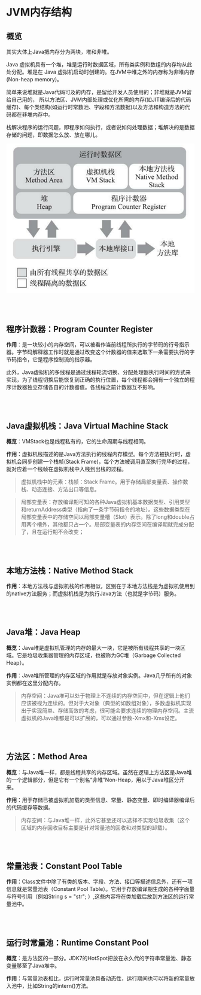 # JVM内存结构

## 概览

其实大体上Java把内存分为两块，堆和非堆。

Java 虚拟机具有一个堆，堆是运行时数据区域，所有类实例和数组的内存均从此处分配。堆是在 Java 虚拟机启动时创建的。在JVM中堆之外的内存称为非堆内存(Non-heap memory)。

简单来说堆就是Java代码可及的内存，是留给开发人员使用的；非堆就是JVM留给自己用的，
所以方法区、JVM内部处理或优化所需的内存(如JIT编译后的代码缓存)、每个类结构(如运行时常数池、字段和方法数据)以及方法和构造方法的代码都在非堆内存中。

栈解决程序的运行问题，即程序如何执行，或者说如何处理数据；堆解决的是数据存储的问题，即数据怎么放、放在哪儿。

![内存结构](../img/jvm_memory_structure.png)

<br><br>

## 程序计数器：Program Counter Register

**作用**：是一块较小的内存空间，可以被看作当前线程所执行的字节码的行号指示器。字节码解释器工作时就是通过改变这个计数器的值来选取下一条需要执行的字节码指令，它是程序控制流的指示器。

此外，Java虚拟机的多线程是通过线程轮流切换、分配处理器执行时间的方式来实现，为了线程切换后能恢复到正确的执行位置，每个线程都会拥有一个独立的程序计数器独立存储各自的计数器值。各线程之前计数器互不影响。

<br><br>

## Java虚拟机栈：Java Virtual Machine Stack

**概览**：VMStack也是线程私有的，它的生命周期与线程相同。

**作用**：虚拟机栈描述的是Java方法执行的线程内存模型。每个方法被执行时，虚拟机会同步创建一个栈帧(Stack Frame)，每个方法被调用直至执行完毕的过程，就对应着一个栈帧在虚拟机栈中入栈到出栈的过程。

>虚拟机栈中的元素：栈帧：Stack Frame。用于存储局部变量表、操作数栈、动态连接、方法出口等信息。

>局部变量表：存放编译期可知的各种Java虚拟机基本数据类型、引用类型和returnAddress类型（指向了一条字节码指令的地址）。这些数据类型在局部变量表中的存储空间以局部变量槽（Slot）表示。除了long和double占用两个槽外，其他都只占一个。局部变量表的内存空间在编译期就完成分配了，且在运行期不会改变；

<br><br>

## 本地方法栈：Native Method Stack
**作用**：本地方法栈与虚拟机栈的作用相似，区别在于本地方法栈是为虚拟机使用到的native方法服务；而虚拟机栈是为执行Java方法（也就是字节码）服务。

<br><br>

## Java堆：Java Heap

**概览**：Java堆是虚拟机管理的内存的最大一块，它是被所有线程共享的一块区域。它是垃圾收集器管理的内存区域，也被称为GC堆（Garbage Collected Heap）。

**作用**：Java堆所管理的内存区域的作用就是存放对象实例。Java几乎所有的对象实例都在这里分配内存。

>内存空间：Java堆可以处于物理上不连续的内存空间中，但在逻辑上他们应该被视为连续的。但对于大对象（典型的如数组对象），多数虚拟机实现出于实现简单、存储高效的考虑，很可能会要求连续的物理内存空间。主流虚拟机的Java堆都是可以扩展的，可以通过参数-Xmx和-Xms设定。

<br><br>

## 方法区：Method Area

**概览**：与Java堆一样，都是线程共享的内存区域。虽然在逻辑上方法区是Java堆的一个逻辑部分，但是它有一个别名“非堆”Non-Heap，用以于Java堆区分开来。

**作用**：用于存储已被虚拟机加载的类型信息、常量、静态变量、即时编译器编译后的代码缓存等数据。

>内存空间：与Java堆一样，此外它甚至还可以选择不实现垃圾收集（这个区域的内存回收目标主要是针对常量池的回收和对类型的卸载）。

<br><br>

## 常量池表：Constant Pool Table

**作用**：Class文件中除了有类的版本、字段、方法、接口等描述信息外，还有一项信息就是常量池表（Constant Pool Table）。它用于存放编译期生成的各种字面量与符号引用（例如String s = "str"; ）,这些内容将在类加载后放到方法区的运行常量池中。

<br><br>

## 运行时常量池：Runtime Constant Pool

**概览**：是方法区的一部分。JDK7的HotSpot把放在永久代的字符串常量池、静态变量移至了Java堆中。

**作用**：与常量池表相比，运行时常量池具备动态性，运行期间也可以将新的常量放入池中，比如String的intern()方法。
